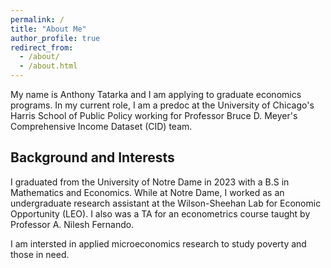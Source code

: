 ```yaml
---
permalink: /
title: "About Me"
author_profile: true
redirect_from: 
  - /about/
  - /about.html
---
```

My name is Anthony Tatarka and I am applying to graduate economics programs. In my current role, I am a predoc at the University of Chicago's Harris School of Public Policy working for Professor Bruce D. Meyer's Comprehensive Income Dataset (CID) team.


## Background and Interests
I graduated from the University of Notre Dame in 2023 with a B.S in Mathematics and Economics. While at Notre Dame, I worked as an undergraduate research assistant at the Wilson-Sheehan Lab for Economic Opportunity (LEO). I also was a TA for an econometrics course taught by Professor A. Nilesh Fernando.

I am intersted in applied microeconomics research to study poverty and those in need.

